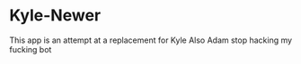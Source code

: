 # Kyle-Newer
This app is an attempt at a replacement for Kyle
Also Adam stop hacking my fucking bot
